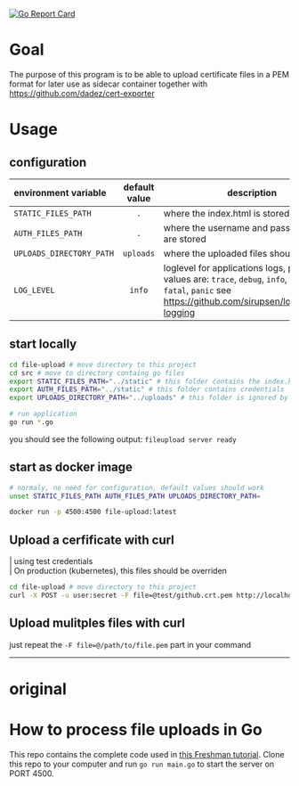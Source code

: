 [![Go Report Card](https://goreportcard.com/report/github.com/dadez/file-upload)](https://goreportcard.com/report/github.com/dadez/file-upload)

# Goal

The purpose of this program is to be able to upload certificate files in a PEM format for later use as sidecar container together with https://github.com/dadez/cert-exporter


# Usage

## configuration

| environment variable | default value | description |
|:--- | :---:| ---|
| `STATIC_FILES_PATH` | `.` | where the index.html is stored |
| `AUTH_FILES_PATH` | `.` | where the username and password files are stored |
| `UPLOADS_DIRECTORY_PATH` | `uploads` |  where the uploaded files should be stored |
| `LOG_LEVEL` | `info` | loglevel for applications logs, possible values are: `trace`, `debug`, `info`, `warn`, `error`, `fatal`, `panic` see https://github.com/sirupsen/logrus#level-logging


## start locally

```bash
cd file-upload # move directory to this project
cd src # move to directory containg go files
export STATIC_FILES_PATH="../static" # this folder contains the index.html file
export AUTH_FILES_PATH="../static" # this folder contains credentials
export UPLOADS_DIRECTORY_PATH="../uploads" # this folder is ignored by git

# run application
go run *.go
```

you should see the following output: `fileupload server ready`

## start as docker image

```bash
# normaly, no need for configuration, default values should work
unset STATIC_FILES_PATH AUTH_FILES_PATH UPLOADS_DIRECTORY_PATH=

docker run -p 4500:4500 file-upload:latest
```

## Upload a cerfificate with curl

| using test credentials  
| On production (kubernetes), this files should be overriden

```bash
cd file-upload # move directory to this project
curl -X POST -u user:secret -F file=@test/github.crt.pem http://localhost:4500/upload
```

## Upload mulitples files with curl

just repeat the `-F file=@/path/to/file.pem` part in your command

-----------------------------------------------------------------------------------------
# original

# How to process file uploads in Go

This repo contains the complete code used in [this Freshman
tutorial](https://freshman.tech/file-upload-golang/). Clone this repo to your
computer and run `go run main.go` to start the server on PORT 4500.

